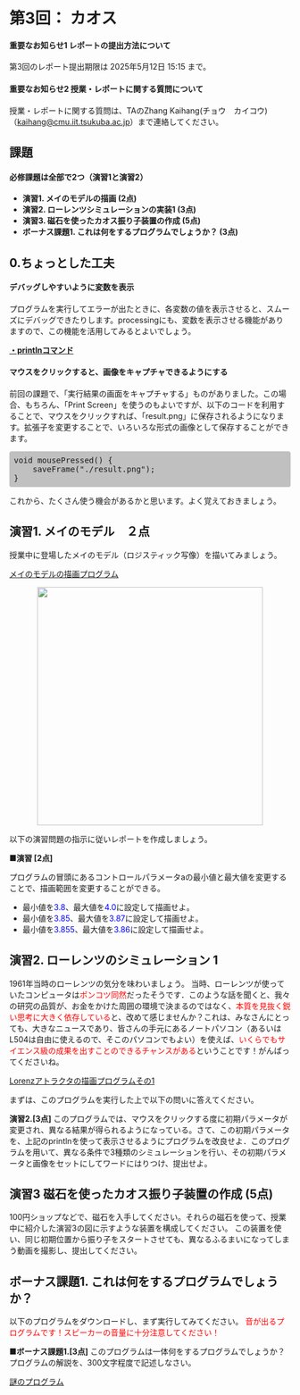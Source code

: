 # 第3回： カオス

#### 重要なお知らせ1 レポートの提出方法について

第3回のレポート提出期限は 2025年5月12日 15:15 まで。

#### 重要なお知らせ2 授業・レポートに関する質問について

授業・レポートに関する質問は、TAのZhang Kaihang(チョウ　カイコウ)（kaihang@cmu.iit.tsukuba.ac.jp）まで連絡してください。

## 課題

#### 必修課題は全部で2つ（演習1と演習2）

- **演習1. メイのモデルの描画 (2点)**
- **演習2. ローレンツシミュレーションの実装1 (3点)**
- **演習3. 磁石を使ったカオス振り子装置の作成 (5点)**
- **ボーナス課題1. これは何をするプログラムでしょうか？ (3点)**

## 0.ちょっとした工夫

#### デバッグしやすいように変数を表示

プログラムを実行してエラーが出たときに、各変数の値を表示させると、スムーズにデバッグできたりします。processingにも、変数を表示させる機能がありますので、この機能を活用してみるとよいでしょう。

**<a target="_blank" href="http://processing.org/reference/println_.html">・printlnコマンド</a>**

#### マウスをクリックすると、画像をキャプチャできるようにする

前回の課題で、「実行結果の画面をキャプチャする」ものがありました。この場合、もちろん、「Print Screen」を使うのもよいですが、以下のコードを利用することで、マウスをクリックすれば、「result.png」に保存されるようになります。拡張子を変更することで、いろいろな形式の画像として保存することができます。

<pre style="background-color: silver; padding: 8px; border-radius: 4px;">
void mousePressed() {
    saveFrame("./result.png");
}
</pre>

これから、たくさん使う機会があるかと思います。よく覚えておきましょう。

## 演習1. メイのモデル　２点

授業中に登場したメイのモデル（ロジスティック写像）を描いてみましょう。

<a href="./map1.txt" target="_blank">メイのモデルの描画プログラム</a>

<p align="center"><img src="./images/may_result.png" width="404" height="427"></p>

以下の演習問題の指示に従いレポートを作成しましょう。

**■演習 [2点]**

プログラムの冒頭にあるコントロールパラメータaの最小値と最大値を変更することで、描画範囲を変更することができる。

- 最小値を<span style="color: blue;">3.8</span>、最大値を<span style="color: blue;">4.0</span>に設定して描画せよ。
- 最小値を<span style="color: blue;">3.85</span>、最大値を<span style="color: blue;">3.87</span>に設定して描画せよ。
- 最小値を<span style="color: blue;">3.855</span>、最大値を<span style="color: blue;">3.86</span>に設定して描画せよ。

## 演習2. ローレンツのシミュレーション 1

1961年当時のローレンツの気分を味わいましょう。
当時、ローレンツが使っていたコンピュータは<span style="color: red;">ポンコツ同然</span>だったそうです．このような話を聞くと、我々の研究の品質が、お金をかけた周囲の環境で決まるのではなく、<span style="color: red;">本質を見抜く鋭い思考に大きく依存している</span>と、改めて感じませんか？これは、みなさんにとっても、大きなニュースであり、皆さんの手元にあるノートパソコン（あるいはL504は自由に使えるので、そこのパソコンでもよい）を使えば、<span style="color: red;">いくらでもサイエンス級の成果を出すことのできるチャンスがある</span>ということです！がんばってくださいね。

<a href="./lorenz.txt" target="_blank">Lorenzアトラクタの描画プログラムその1</a>

まずは、このプログラムを実行した上で以下の問いに答えてください。

**演習2.[3点]**
このプログラムでは、マウスをクリックする度に初期パラメータが変更され、異なる結果が得られるようになっている。さて、この初期パラメータを、上記のprintlnを使って表示させるようにプログラムを改良せよ．このプログラムを用いて、異なる条件で3種類のシミュレーションを行い、その初期パラメータと画像をセットにしてワードにはりつけ、提出せよ。

## 演習3 磁石を使ったカオス振り子装置の作成 (5点)

100円ショップなどで、磁石を入手してください。それらの磁石を使って、授業中に紹介した演習3の図に示すような装置を構成してください。
この装置を使い、同じ初期位置から振り子をスタートさせても、異なるふるまいになってしまう動画を撮影し、提出してください。

## ボーナス課題1. これは何をするプログラムでしょうか？

以下のプログラムをダウンロードし、まず実行してみてください。
<span style="color: red;">音が出るプログラムです！スピーカーの音量に十分注意してください！</span>

**■ボーナス課題1.[3点]**
このプログラムは一体何をするプログラムでしょうか？プログラムの解説を、300文字程度で記述しなさい。

<a href="./PlayBifurc.txt" target="_blank"> 謎のプログラム</a>

